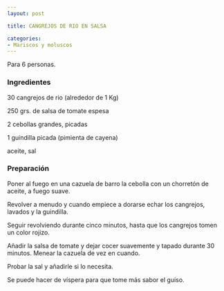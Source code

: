 ```yaml
---
layout: post

title: CANGREJOS DE RIO EN SALSA

categories:
- Mariscos y moluscos
---
```

Para 6 personas.

<h3>Ingredientes</h3>

30 cangrejos de rio (alrededor de 1 Kg)

250 grs. de salsa de tomate espesa

2 cebollas grandes, picadas

1 guindilla picada (pimienta de cayena)

aceite, sal

<h3>Preparación</h3>

Poner al fuego en una cazuela de barro la cebolla con un chorretón de aceite, a fuego suave.

Revolver a menudo y cuando empiece a dorarse echar los cangrejos, lavados y la guindilla.

Seguir revolviendo durante cinco minutos, hasta que los cangrejos tomen un color rojizo.

Añadir la salsa de tomate y dejar cocer suavemente y tapado durante 30 minutos. Menear la cazuela de vez en cuando.

Probar la sal y añadirle si lo necesita.

Se puede hacer de víspera para que tome más sabor el guiso.

